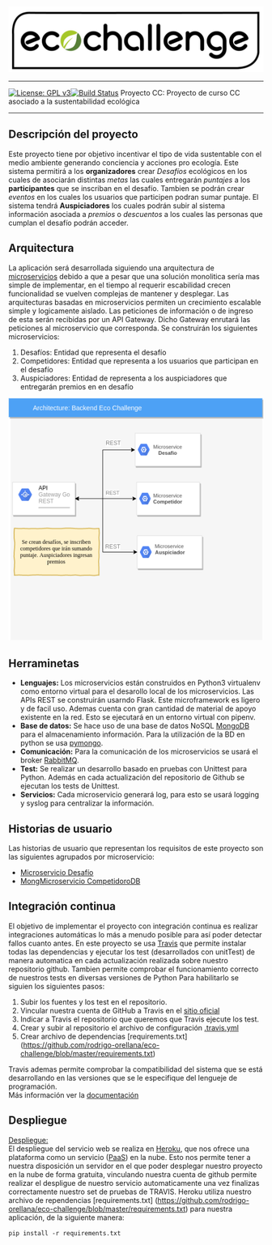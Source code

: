 ![Eco Challenge](docs/images/eco.jpeg "Eco Challenge")
***
[![License: GPL v3](https://img.shields.io/badge/License-GPLv3-blue.svg)](https://www.gnu.org/licenses/gpl-3.0)[![Build Status](https://travis-ci.org/rodrigo-orellana/eco-challenge.svg?branch=master)](https://travis-ci.org/rodrigo-orellana/eco-challenge)
Proyecto CC: Proyecto de curso CC asociado a la sustentabilidad ecológica
***
## Descripción del proyecto 
Este proyecto tiene por objetivo incentivar el tipo de vida sustentable con el medio ambiente generando conciencia y acciones pro ecología. Este sistema permitirá a los **organizadores** crear *Desafíos* ecológicos en los cuales de asociarán distintas *metas* las cuales entregarán *puntajes* a los **participantes** que se inscriban en el desafío. Tambien se podrán crear *eventos* en los cuales los usuarios que participen podran sumar puntaje. El sistema tendrá **Auspiciadores** los cuales podrán subir al sistema información asociada a *premios* o *descuentos* a los cuales las personas que cumplan el desafío podrán acceder.

## Arquitectura
La aplicación será desarrollada siguiendo una arquitectura de [microservicios](https://en.wikipedia.org/wiki/Microservices) debido a que a pesar que una solución monolitica sería mas simple de implementar, en el tiempo al requerir escabilidad crecen funcionalidad se vuelven complejas de mantener y desplegar. Las arquitecturas basadas en microservicios permiten un crecimiento escalable simple y logicamente aislado. Las peticiones de información o de ingreso de esta serán recibidas por un API Gateway. Dicho Gateway enrutará las peticiones al microservicio que corresponda. 
Se construirán los siguientes microservicios:
1. Desafíos: Entidad que representa el desafío
2. Competidores: Entidad que representa a los usuarios que participan en el desafío
4. Auspiciadores: Entidad de representa a los auspiciadores que entregarán premios en en desafío

![Arquitectura](docs/images/arquitectura2.png "Arquitectura")

## Herraminetas
* **Lenguajes:** Los microservicios están construidos en Python3 virtualenv como entorno virtual para el desarollo local de los microservicios. Las APIs REST se construirán usarndo Flask. Este microframework es ligero y de facil uso. Ademas cuenta con gran cantidad de material de apoyo existente en la red. Esto se ejecutará en un entorno virtual con pipenv.
* **Base de datos:** Se hace uso de una base de datos NoSQL [MongoDB](https://www.mongodb.com) para el almacenamiento información. Para la utilización de la BD en python se usa [pymongo](https://api.mongodb.com/python/current/).
* **Comunicación:** Para la comunicación de los microservicios se usará el broker [RabbitMQ](https://www.rabbitmq.com/).
* **Test:** Se realizar un desarrollo basado en pruebas con Unittest para Python. Además en cada actualización del repositorio de Github se ejecutan los tests de Unittest.
* **Servicios:** Cada microservicio generará log, para esto se usará logging y syslog para centralizar la información.

## Historias de usuario
Las historias de usuario que representan los requisitos de este proyecto son las siguientes agrupados por microservicio:
* [Microservicio Desafío](https://github.com/rodrigo-orellana/eco-challenge/milestone/7)
* [MongMicroservicio CompetidoroDB](https://github.com/rodrigo-orellana/eco-challenge/milestone/6)

## Integración continua
El objetivo de implementar el proyecto con integración continua es realizar integraciones automáticas lo más a menudo posible para así poder detectar fallos cuanto antes. En este proyecto se usa [Travis](https://travis-ci.org) que permite instalar todas las dependencias y ejecutar los test (desarrollados con unitTest) de manera automatica en cada actualización realizada sobre nuestro repositorio github. Tambien permite comprobar el funcionamiento correcto de nuestros tests en diversas versiones de Python 
 Para habilitarlo se siguien los siguientes pasos:  
1. Subir los fuentes y los test en el repositorio.
2. Vincular nuestra cuenta de GitHub a Travis en el [sitio oficial](https://travis-ci.org)
3. Indicar a Travis el repositorio que queremos que Travis ejecute los test.
4. Crear y subir al repositorio el archivo de configuración [.travis.yml](https://github.com/rodrigo-orellana/eco-challenge/blob/master/.travis.yml) 
5. Crear archivo de dependencias [requirements.txt]  (https://github.com/rodrigo-orellana/eco-challenge/blob/master/requirements.txt)  

Travis ademas permite comprobar la compatibilidad del sistema que se está desarrollando en las versiones que se le especifique del lengueje de programación.  
Más información ver la [documentación](https://github.com/rodrigo-orellana/eco-challenge/docs/integracion_continua.md)

## Despliegue
[Despliegue:](https://ecochallenge.herokuapp.com/)  
El despliegue del servicio web se realiza en [Heroku](https://www.heroku.com), que nos ofrece una plataforma como un servicio ([PaaS](https://en.wikipedia.org/wiki/Platform_as_a_service)) en la nube. Esto nos permite tener a nuestra disposición un servidor en el que poder desplegar nuestro proyecto en la nube de forma gratuita, vinculando nuestra cuenta de github permite realizar el despligue de nuestro servicio automaticamente una vez finalizas correctamente nuestro set de pruebas de TRAVIS. Heroku utiliza nuestro archivo de rependencias [requirements.txt]  (https://github.com/rodrigo-orellana/eco-challenge/blob/master/requirements.txt) para nuestra aplicación, de la siguiente manera:  
~~~
pip install -r requirements.txt
~~~